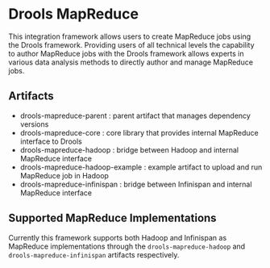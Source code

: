 # Drools MapReduce

This integration framework allows users to create MapReduce jobs using the Drools framework. Providing users of all technical levels the capability to author MapReduce jobs with the Drools framework allows experts in various data analysis methods to directly author and manage MapReduce jobs.

## Artifacts

* drools-mapreduce-parent : parent artifact that manages dependency versions
* drools-mapreduce-core : core library that provides internal MapReduce interface to Drools
* drools-mapreduce-hadoop : bridge between Hadoop and internal MapReduce interface
* drools-mapreduce-hadoop-example : example artifact to upload and run MapReduce job in Hadoop
* drools-mapreduce-infinispan : bridge between Infinispan and internal MapReduce interface

## Supported MapReduce Implementations

Currently this framework supports both Hadoop and Infinispan as MapReduce implementations through the `drools-mapreduce-hadoop` and `drools-mapreduce-infinispan` artifacts respectively.
